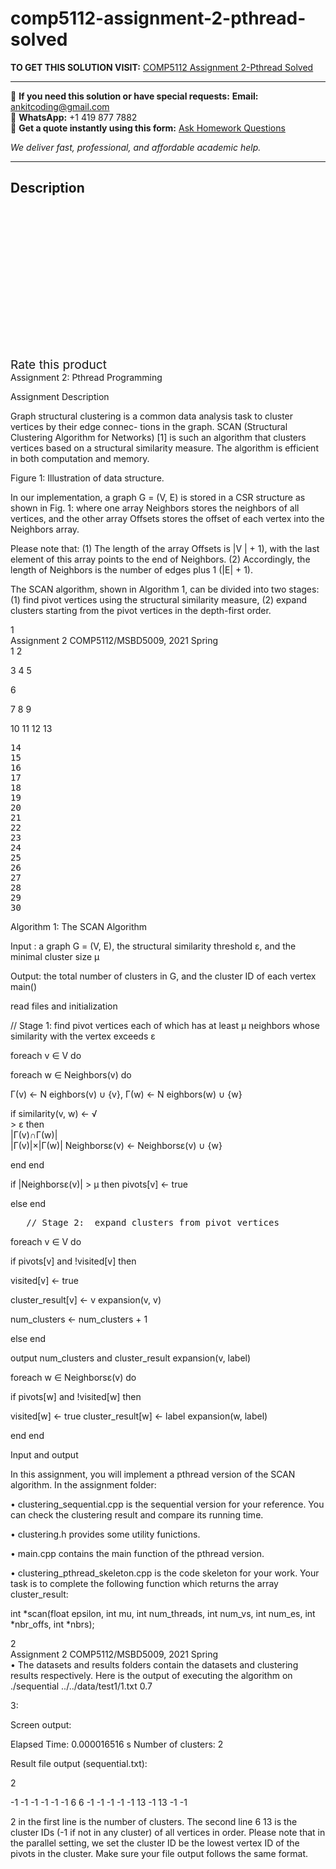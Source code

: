 # comp5112-assignment-2-pthread-solved
**TO GET THIS SOLUTION VISIT:** [COMP5112 Assignment 2-Pthread Solved](https://www.ankitcodinghub.com/product/comp5112-assignment-2-pthread-solved/)


---

📩 **If you need this solution or have special requests:** **Email:** ankitcoding@gmail.com  
📱 **WhatsApp:** +1 419 877 7882  
📄 **Get a quote instantly using this form:** [Ask Homework Questions](https://www.ankitcodinghub.com/services/ask-homework-questions/)

*We deliver fast, professional, and affordable academic help.*

---

<h2>Description</h2>



<div class="kk-star-ratings kksr-auto kksr-align-center kksr-valign-top" data-payload="{&quot;align&quot;:&quot;center&quot;,&quot;id&quot;:&quot;91304&quot;,&quot;slug&quot;:&quot;default&quot;,&quot;valign&quot;:&quot;top&quot;,&quot;ignore&quot;:&quot;&quot;,&quot;reference&quot;:&quot;auto&quot;,&quot;class&quot;:&quot;&quot;,&quot;count&quot;:&quot;0&quot;,&quot;legendonly&quot;:&quot;&quot;,&quot;readonly&quot;:&quot;&quot;,&quot;score&quot;:&quot;0&quot;,&quot;starsonly&quot;:&quot;&quot;,&quot;best&quot;:&quot;5&quot;,&quot;gap&quot;:&quot;4&quot;,&quot;greet&quot;:&quot;Rate this product&quot;,&quot;legend&quot;:&quot;0\/5 - (0 votes)&quot;,&quot;size&quot;:&quot;24&quot;,&quot;title&quot;:&quot;COMP5112 Assignment 2-Pthread Solved&quot;,&quot;width&quot;:&quot;0&quot;,&quot;_legend&quot;:&quot;{score}\/{best} - ({count} {votes})&quot;,&quot;font_factor&quot;:&quot;1.25&quot;}">

<div class="kksr-stars">

<div class="kksr-stars-inactive">
            <div class="kksr-star" data-star="1" style="padding-right: 4px">


<div class="kksr-icon" style="width: 24px; height: 24px;"></div>
        </div>
            <div class="kksr-star" data-star="2" style="padding-right: 4px">


<div class="kksr-icon" style="width: 24px; height: 24px;"></div>
        </div>
            <div class="kksr-star" data-star="3" style="padding-right: 4px">


<div class="kksr-icon" style="width: 24px; height: 24px;"></div>
        </div>
            <div class="kksr-star" data-star="4" style="padding-right: 4px">


<div class="kksr-icon" style="width: 24px; height: 24px;"></div>
        </div>
            <div class="kksr-star" data-star="5" style="padding-right: 4px">


<div class="kksr-icon" style="width: 24px; height: 24px;"></div>
        </div>
    </div>

<div class="kksr-stars-active" style="width: 0px;">
            <div class="kksr-star" style="padding-right: 4px">


<div class="kksr-icon" style="width: 24px; height: 24px;"></div>
        </div>
            <div class="kksr-star" style="padding-right: 4px">


<div class="kksr-icon" style="width: 24px; height: 24px;"></div>
        </div>
            <div class="kksr-star" style="padding-right: 4px">


<div class="kksr-icon" style="width: 24px; height: 24px;"></div>
        </div>
            <div class="kksr-star" style="padding-right: 4px">


<div class="kksr-icon" style="width: 24px; height: 24px;"></div>
        </div>
            <div class="kksr-star" style="padding-right: 4px">


<div class="kksr-icon" style="width: 24px; height: 24px;"></div>
        </div>
    </div>
</div>


<div class="kksr-legend" style="font-size: 19.2px;">
            <span class="kksr-muted">Rate this product</span>
    </div>
    </div>
<div class="page" title="Page 1">
<div class="layoutArea">
<div class="column">
Assignment 2: Pthread Programming

Assignment Description

Graph structural clustering is a common data analysis task to cluster vertices by their edge connec- tions in the graph. SCAN (Structural Clustering Algorithm for Networks) [1] is such an algorithm that clusters vertices based on a structural similarity measure. The algorithm is efficient in both computation and memory.

Figure 1: Illustration of data structure.

In our implementation, a graph G = (V, E) is stored in a CSR structure as shown in Fig. 1: where one array Neighbors stores the neighbors of all vertices, and the other array Offsets stores the offset of each vertex into the Neighbors array.

Please note that: (1) The length of the array Offsets is |V | + 1), with the last element of this array points to the end of Neighbors. (2) Accordingly, the length of Neighbors is the number of edges plus 1 (|E| + 1).

The SCAN algorithm, shown in Algorithm 1, can be divided into two stages: (1) find pivot vertices using the structural similarity measure, (2) expand clusters starting from the pivot vertices in the depth-first order.

</div>
</div>
<div class="layoutArea">
<div class="column">
1

</div>
</div>
</div>
<div class="page" title="Page 2">
<div class="layoutArea">
<div class="column">
Assignment 2 COMP5112/MSBD5009, 2021 Spring

</div>
</div>
<div class="layoutArea">
<div class="column">
1 2

3 4 5

6

7 8 9

10 11 12 13

<pre>14
15
16
17
18
19
20
21
22
23
24
25
26
27
28
29
30
</pre>
</div>
<div class="column">
Algorithm 1: The SCAN Algorithm

Input : a graph G = (V, E), the structural similarity threshold ε, and the minimal cluster size μ

Output: the total number of clusters in G, and the cluster ID of each vertex main()

read files and initialization

// Stage 1: find pivot vertices each of which has at least μ neighbors whose similarity with the vertex exceeds ε

foreach v ∈ V do

foreach w ∈ Neighbors(v) do

Γ(v) ← N eighbors(v) ∪ {v}, Γ(w) ← N eighbors(w) ∪ {w}

</div>
</div>
<div class="layoutArea">
<div class="column">
if similarity(v, w) ← √

</div>
<div class="column">
&gt; ε then

</div>
</div>
<div class="layoutArea">
<div class="column">
|Γ(v)∩Γ(w)|

</div>
</div>
<div class="layoutArea">
<div class="column">
|Γ(v)|×|Γ(w)| Neighborsε(v) ← Neighborsε(v) ∪ {w}

end end

if |Neighborsε(v)| &gt; μ then pivots[v] ← true

else end

<pre>   // Stage 2:  expand clusters from pivot vertices
</pre>
foreach v ∈ V do

if pivots[v] and !visited[v] then

visited[v] ← true

cluster_result[v] ← v expansion(v, v)

num_clusters ← num_clusters + 1

else end

output num_clusters and cluster_result expansion(v, label)

foreach w ∈ Neighborsε(v) do

if pivots[w] and !visited[w] then

visited[w] ← true cluster_result[w] ← label expansion(w, label)

end end

Input and output

In this assignment, you will implement a pthread version of the SCAN algorithm. In the assignment folder:

• clustering_sequential.cpp is the sequential version for your reference. You can check the clustering result and compare its running time.

• clustering.h provides some utility funictions.

• main.cpp contains the main function of the pthread version.

• clustering_pthread_skeleton.cpp is the code skeleton for your work. Your task is to complete the following function which returns the array cluster_result:

int *scan(float epsilon, int mu, int num_threads, int num_vs, int num_es, int *nbr_offs, int *nbrs);

</div>
</div>
<div class="layoutArea">
<div class="column">
2

</div>
</div>
</div>
<div class="page" title="Page 3">
<div class="layoutArea">
<div class="column">
Assignment 2 COMP5112/MSBD5009, 2021 Spring

</div>
</div>
<div class="layoutArea">
<div class="column">
• The datasets and results folders contain the datasets and clustering results respectively. Here is the output of executing the algorithm on ./sequential ../../data/test1/1.txt 0.7

3:

Screen output:

Elapsed Time: 0.000016516 s Number of clusters: 2

Result file output (sequential.txt):

2

-1 -1 -1 -1 -1 -1 6 6 -1 -1 -1 -1 -1 13 -1 13 -1 -1

2 in the first line is the number of clusters. The second line 6 13 is the cluster IDs (-1 if not in any cluster) of all vertices in order. Please note that in the parallel setting, we set the cluster ID be the lowest vertex ID of the pivots in the cluster. Make sure your file output follows the same format.

</div>
</div>
</div>
